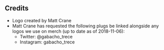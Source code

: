## Credits
* Logo created by Matt Crane
* Matt Crane has requested the following plugs be linked alongside any logos we use on merch (up to date as of 2018-11-06):
	* Twitter: @gabacho_trece
	* Instagram: gabacho_trece
